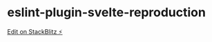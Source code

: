 # eslint-plugin-svelte-reproduction

[Edit on StackBlitz ⚡️](https://stackblitz.com/edit/node-s5hzd6)